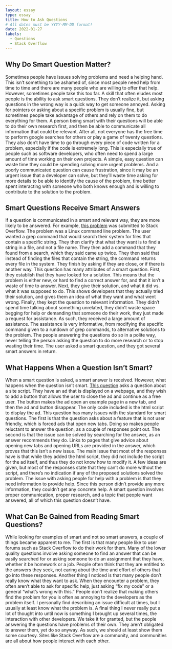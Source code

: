 ```yaml
---
layout: essay
type: essay
title: How to Ask Questions
# All dates must be YYYY-MM-DD format!
date: 2022-01-27
labels:
  - Questions
  - Stack Overflow
---
```



## Why Do Smart Question Matter?

Sometimes people have issues solving problems and need a helping hand. This isn’t something to be ashamed of, since most people need help from time to time and there are many people who are willing to offer that help. However, sometimes people take this too far. A skill that often eludes most people is the ability to ask smart questions. They don’t realize it, but asking questions in the wrong way is a quick way to get someone annoyed. Asking for pointers or asking about a specific problem is usually fine, but sometimes people take advantage of others and rely on them to do everything for them. A person being smart with their questions will be able to do their own research first, and then be able to communicate all information that could be relevant. After all, not everyone has the free time to perform google searches for others or play a game of twenty questions. They also don’t have time to go through every piece of code written for a problem, especially if the code is extremely long. This is especially true of people such as software developers, who often need to spend a large amount of time working on their own projects. A simple, easy question can waste time they could be spending solving more urgent problems. And a poorly communicated question can cause frustration, since it may be an urgent issue that a developer can solve, but they’ll waste time asking for more details to be able to identify the cause of the problem, time better spent interacting with someone who both knows enough and is willing to contribute to the solution to the problem.

## Smart Questions Receive Smart Answers 

If a question is communicated in a smart and relevant way, they are more likely to be answered. For example, [this problem](https://stackoverflow.com/questions/16956810/how-do-i-find-all-files-containing-specific-text-on-linux) was submitted to Stack Overflow. The problem was a Linux command line problem. The user wanted a grep command that would search their system for files that contain a specific string. They then clarify that what they want is to find a string in a file, and not a file name. They then add a command that they found from a search, which they said came up twice. They then said that instead of finding the files that contain the string, the command returns every file in the system. They finish by asking if they are close, or if there is another way. This question has many attributes of a smart question. First, they establish that they have looked for a solution. This means that the problem is either new, or hard to find a correct answer for, and that it isn’t a waste of time to answer. Next, they give their solution, and what it did vs. what it was supposed to do. This shows developers that they actually tried their solution, and gives them an idea of what they want and what went wrong. Finally, they kept the question to relevant information. They didn’t spend time talking about something unrelated, they didn’t waste space begging for help or demanding that someone do their work, they just made a request for assistance. As such, they received a large amount of assistance. The assistance is very informative, from modifying the specific command given to a rundown of grep commands, to alternative solutions to the problem. The people answering the questions do so in a polite way, never telling the person asking the question to do more research or to stop wasting their time. The user asked a smart question, and they got several smart answers in return.

## What Happens When a Question Isn’t Smart?

When a smart question is asked, a smart answer is received. However, what happens when the question isn’t smart. [This question]( https://stackoverflow.com/questions/28057298/close-ad-to-continue-as-free-user) asks a question about a site script. They have an ad that is displayed on a webpage, and they wish to add a button that allows the user to close the ad and continue as a free user. The button makes the ad open an example page in a new tab, and then the ad and button disappear. The only code included is the html script to display the ad. This question has many issues with the standard for smart questions. The first is that the question asks about a feature that is not user friendly, which is forced ads that open new tabs. Doing so makes people reluctant to answer the question, as a couple of responses point out. The second is that the issue can be solved by searching for the answer, as an answer recommends they do. Links to pages that give advice about opening new tabs and opening URLs are provided in the answer, which proves that this isn’t a new issue. The main issue that most of the responses have is that while they added the html script, they did not include the script for the ad itself, and thus they do not know how to modify it. A few ideas are given, but most of the responses state that they can’t do more without the script, and there’s no indication if any of the proposed solutions solved the problem. The issue with asking people for help with a problem is that they need information to provide help. Since this person didn’t provide any more information, they couldn’t get any concrete help. A smart question involves proper communication, proper research, and a topic that people want answered, all of which this question doesn’t have.

## What Can Be Gained from Reading Smart Questions?

While looking for examples of smart and not so smart answers, a couple of things became apparent to me. The first is that many people like to user forums such as Stack Overflow to do their work for them. Many of the lower quality questions involve asking someone to find an answer that can be easily searched for or asking someone to do an assignment that they have, whether it be homework or a job. People often think that they are entitled to the answers they seek, not caring about the time and effort of others that go into these responses. Another thing I noticed is that many people don’t really know what they want to ask. When they encounter a problem, they often aren’t able to ask for specific help, just asking “fix my code” or a general “what’s wrong with this.” People don’t realize that making others find the problem for you is often as annoying to the developers as the problem itself. I personally find describing an issue difficult at times, but I usually at least know what the problem is. A final thing I never really put a lot of thought into until now is something I brought up several times, the interaction with other developers. We take it for granted, but the people answering the questions have problems of their own. They aren’t obligated to answer them, yet do so anyway. As such, we should at least show them some courtesy. Sites like Stack Overflow are a community, and communities are all about how people interact with each other. 
